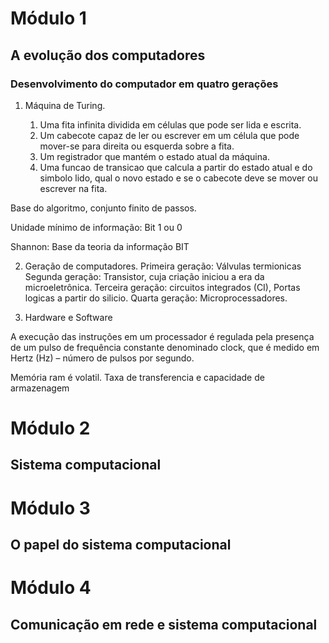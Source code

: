 # Módulo 1
## A evolução dos computadores


### Desenvolvimento do computador em quatro gerações

1. Máquina de Turing.

    1. Uma fita infinita dividida em células que pode ser lida e escrita.
    2. Um cabecote capaz de ler ou escrever em um célula que pode mover-se para direita ou esquerda sobre a fita.
    3. Um registrador que mantém o estado atual da máquina.
    4. Uma funcao de transicao que calcula a partir do estado atual e do simbolo lido, qual o novo estado e se o cabecote deve se mover ou escrever na fita.

Base do algoritmo, conjunto finito de passos.


Unidade mínimo de informação: Bit 1 ou 0

Shannon: Base da teoria da informação BIT

2. Geração de computadores.
Primeira geração: Válvulas termionicas
Segunda geração: Transistor, cuja criação iniciou a era da microeletrônica.
Terceira geração: circuitos integrados (CI), Portas logicas a partir do silicio.
Quarta geração: Microprocessadores.

3. Hardware e Software

A execução das instruções em um processador é regulada pela presença de um pulso de frequência constante denominado clock, que é medido em Hertz (Hz) – número de pulsos por segundo.

Memória ram é volatil.
Taxa de transferencia e capacidade de armazenagem 


# Módulo 2
## Sistema computacional


# Módulo 3
## O papel do sistema computacional

# Módulo 4
## Comunicação em rede e sistema computacional